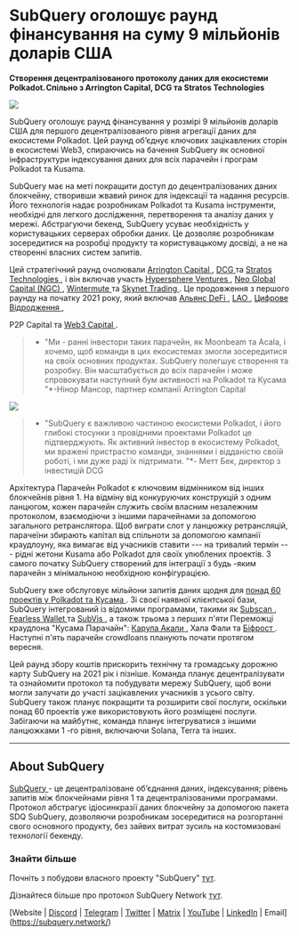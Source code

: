 # SubQuery оголошує раунд фінансування на суму 9 мільйонів доларів США

**Створення децентралізованого протоколу даних для екосистеми Polkadot. Спільно з Arrington Capital, DCG та Stratos Technologies**

![](https://cdn-images-1.medium.com/max/1600/0*PR4oqrB9Am03VseR)

SubQuery оголошує раунд фінансування у розмірі 9 мільйонів доларів США для першого децентралізованого рівня агрегації даних для екосистеми Polkadot. Цей раунд об’єднує ключових зацікавлених сторін в екосистемі Web3, спираючись на бачення SubQuery як основної інфраструктури індексування даних для всіх парачейн і програм Polkadot та Kusama.

SubQuery має на меті покращити доступ до децентралізованих даних блокчейну, створивши жвавий ринок для індексації та надання ресурсів. Його технологія надає розробникам Polkadot та Kusama інструменти, необхідні для легкого дослідження, перетворення та аналізу даних у мережі. Абстрагуючи бекенд, SubQuery усуває необхідність у користувацьких серверах обробки даних. Це дозволяє розробникам зосередитися на розробці продукту та користувацькому досвіді, а не на створенні власних систем запитів.

Цей стратегічний раунд очолювали [ Arrington Capital ](https://arringtonxrpcapital.com/), [ DCG ](https://dcg.co/) та [ Stratos Technologies ](https://www.stratoslp.com/), і він включав участь [ Hypersphere Ventures ](https://hypersphere.ventures/), [ Neo Global Capital (NGC) ](http://ngc.fund/), [ Wintermute ](https://www.wintermute.com/) та [ Skynet Trading ](http://skynettrading.com/). Це продовження з першого раунду на початку 2021 року, який включав [ Альянс DeFi ](https://defialliance.co/), [ LAO ](https://www.thelao.io/), [ Цифрове Відродження ](https://drf.ee/),

P2P Capital та [ Web3 Capital ](https://web3.capital/).

> - "Ми - ранні інвестори таких парачейн, як Moonbeam та Acala, і хочемо, щоб команди в цих екосистемах змогли зосередитися на своїх основних продуктах. SubQuery полегшує створення та розробку. Він масштабується до всіх парачейн і може спровокувати наступний бум активності на Polkadot та Кусама "\*-Нінор Мансор, партнер компанії Arrington Capital

![](https://cdn-images-1.medium.com/max/1600/1*j4VHuY_BgjkYv_bQ6_DmcQ.gif)

> - "SubQuery є важливою частиною екосистеми Polkadot, і його глибокі стосунки з провідними проектами Polkadot це підтверджують. Як активний інвестор в екосистему Polkadot, ми вражені пристрастю команди, знаннями і відданістю своїй роботі, і ми дуже раді їх підтримати. "\*- Метт Бек, директор з інвестицій DCG

Архітектура Парачейн Polkadot є ключовим відмінником від інших блокчейнів рівня 1. На відміну від конкуруючих конструкцій з одним ланцюгом, кожен парачейн служить своїм власним незалежним протоколом, взаємодіючи з іншими парачейнами за допомогою загального ретранслятора. Щоб виграти слот у ланцюжку ретрансляцій, парачеїни збирають капітал від спільноти за допомогою кампанії краудлоуну, яка вимагає від учасників ставити --- на тривалий термін --- рідні жетони Kusama або Polkadot для своїх улюблених проектів. З самого початку SubQuery створений для інтеграції з будь -яким парачейн з мінімальною необхідною конфігурацією.

SubQuery вже обслуговує мільйони запитів даних щодня для [ понад 60 проектів у Polkadot та Кусама ](https://explorer.subquery.network/). Зі своєї наявної клієнтської бази, SubQuery інтегрований із відомими програмами, такими як [ Subscan ](https://subquery.medium.com/subscans-multi-signature-tool-powered-by-subquery-926da3e4fc25), [ Fearless Wallet ](https://explorer.subquery.network/subquery/ef1rspb/fearless-wallet) та [ SubVis ](https://subquery.medium.com/explore-kusama-auctions-with-subvis-io-and-subquery-522351538d17), а також трьома з перших п'яти Переможці краудлона "Кусама Парачайн": [ Карула Акали ](https://subquery.medium.com/karura-integrates-with-subquery-to-aggregate-and-serve-defi-data-to-kusama-builders-d34f0e722311), Хала Фали та [ Біфрост ](https://subquery.medium.com/bifrost-chooses-subquery-to-provide-the-data-for-their-new-dapp-c8005ee54f38). Наступні п'ять парачейн crowdloans планують почати протягом вересня.

Цей раунд збору коштів прискорить технічну та громадську дорожню карту SubQuery на 2021 рік і пізніше. Команда планує децентралізувати та ознайомити протокол та побудувати мережу SubQuery, щоб вони могли залучати до участі зацікавлених учасників з усього світу. SubQuery також планує покращити та розширити свої послуги, оскільки понад 60 проектів уже використовують його розміщені послуги. Забігаючи на майбутнє, команда планує інтегруватися з іншими ланцюжками 1 -го рівня, включаючи Solana, Terra та інших.

---

## About SubQuery

[ SubQuery ](https://subquery.network) - це децентралізоване об’єднання даних, індексування; рівень запитів між блокчейнами рівня 1 та децентралізованими програмами. Протокол абстрагує ідіосинкразії даних блокчейну за допомогою пакета SDQ SubQuery, дозволяючи розробникам зосередитися на розгортанні свого основного продукту, без зайвих витрат зусиль на костомизовані технології бекенду.

### Знайти більше

Почніть з побудови власного проекту "SubQuery" [тут](https://doc.subquery.network/).

Дізнайтеся більше про протокол SubQuery Network [тут](https://static.subquery.network/whitepaper.pdf).

[Website | [Discord](https://discord.com/invite/78zg8aBSMG) | [Telegram](https://t.me/subquerynetwork) | [Twitter](https://twitter.com/subquerynetwork) | [Matrix](https://matrix.to/#/#subquery:matrix.org) | [YouTube](https://www.youtube.com/channel/UCi1a6NUUjegcLHDFLr7CqLw) | [LinkedIn](https://www.linkedin.com/company/subquery) | Email](https://subquery.network/)
